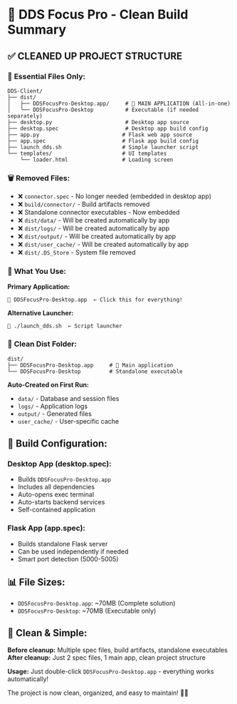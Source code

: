 # 🧹 DDS Focus Pro - Clean Build Summary

## ✅ **CLEANED UP PROJECT STRUCTURE**

### 📁 **Essential Files Only:**

```
DDS-Client/
├── dist/
│   ├── DDSFocusPro-Desktop.app/     # 🎯 MAIN APPLICATION (All-in-one)
│   └── DDSFocusPro-Desktop          # Executable (if needed separately)
├── desktop.py                       # Desktop app source
├── desktop.spec                     # Desktop app build config
├── app.py                          # Flask web app source  
├── app.spec                        # Flask app build config
├── launch_dds.sh                   # Simple launcher script
└── templates/                      # UI templates
    └── loader.html                 # Loading screen
```

### 🗑️ **Removed Files:**
- ❌ `connector.spec` - No longer needed (embedded in desktop app)
- ❌ `build/connector/` - Build artifacts removed
- ❌ Standalone connector executables - Now embedded
- ❌ `dist/data/` - Will be created automatically by app
- ❌ `dist/logs/` - Will be created automatically by app  
- ❌ `dist/output/` - Will be created automatically by app
- ❌ `dist/user_cache/` - Will be created automatically by app
- ❌ `dist/.DS_Store` - System file removed

### 🎯 **What You Use:**

**Primary Application:**
```
📱 DDSFocusPro-Desktop.app  ← Click this for everything!
```

**Alternative Launcher:**
```
🚀 ./launch_dds.sh  ← Script launcher
```

### 📂 **Clean Dist Folder:**
```
dist/
├── DDSFocusPro-Desktop.app     # 🎯 Main application
└── DDSFocusPro-Desktop         # Standalone executable
```

**Auto-Created on First Run:**
- `data/` - Database and session files
- `logs/` - Application logs  
- `output/` - Generated files
- `user_cache/` - User-specific cache

## 🔧 **Build Configuration:**

### **Desktop App (desktop.spec):**
- Builds `DDSFocusPro-Desktop.app`
- Includes all dependencies
- Auto-opens exec terminal
- Auto-starts backend services
- Self-contained application

### **Flask App (app.spec):**
- Builds standalone Flask server
- Can be used independently if needed
- Smart port detection (5000-5005)

## 📊 **File Sizes:**
- `DDSFocusPro-Desktop.app`: ~70MB (Complete solution)
- `DDSFocusPro-Desktop`: ~70MB (Executable only)

## 🎉 **Clean & Simple:**

**Before cleanup:** Multiple spec files, build artifacts, standalone executables
**After cleanup:** Just 2 spec files, 1 main app, clean project structure

**Usage:** Just double-click `DDSFocusPro-Desktop.app` - everything works automatically!

The project is now clean, organized, and easy to maintain! 🧹✨